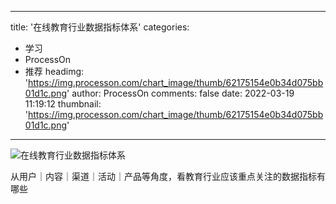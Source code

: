 
---
title: '在线教育行业数据指标体系'
categories: 
 - 学习
 - ProcessOn
 - 推荐
headimg: 'https://img.processon.com/chart_image/thumb/62175154e0b34d075bb01d1c.png'
author: ProcessOn
comments: false
date: 2022-03-19 11:19:12
thumbnail: 'https://img.processon.com/chart_image/thumb/62175154e0b34d075bb01d1c.png'
---

<div>   
<img class="thumb" alt="在线教育行业数据指标体系" src="https://img.processon.com/chart_image/thumb/62175154e0b34d075bb01d1c.png" referrerpolicy="no-referrer">
<p>从用户｜内容｜渠道｜活动｜产品等角度，看教育行业应该重点关注的数据指标有哪些</p>  
</div>
            